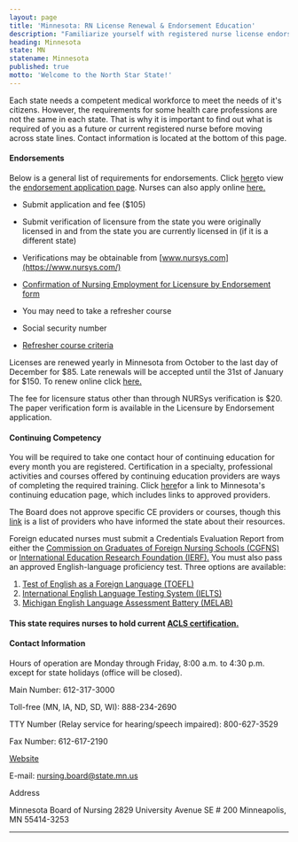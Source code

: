 ```yaml
---
layout: page
title: 'Minnesota: RN License Renewal & Endorsement Education'
description: "Familiarize yourself with registered nurse license endorsement, renewal, and continuing education in Minnesota. Stay compliant with your nursing license.\r"
heading: Minnesota
state: MN
statename: Minnesota
published: true
motto: 'Welcome to the North Star State!'
---
```


Each state needs a competent medical workforce to meet the needs of it's
citizens. However, the requirements for some health care professions are
not the same in each state. That is why it is important to find out what
is required of you as a future or current registered nurse before moving
across state lines. Contact information is located at the bottom of this
page.

#### Endorsements

Below is a general list of requirements for endorsements. Click
[here](https://mn.gov/boards/nursing/licensure/apply-for-a-license/apply-by-endorsement.jsp)to view the [endorsement
application
page](https://mn.gov/boards/nursing/licensure/apply-for-a-license/apply-by-endorsement.jsp).
Nurses can also apply online [here.](https://mbn.hlb.state.mn.us/)

-   Submit application and fee (\$105)

-   Submit verification of licensure from the state you were originally
    licensed in and from the state you are currently licensed in (if it
    is a different state)

  -   Verifications may be obtainable from
        [www.nursys.com](https://www.nursys.com/)

-   [Confirmation of Nursing Employment for Licensure by Endorsement
    form](https://mn.gov/boards/assets/Conf_Nursing_Employment_tcm21-586960.pdf)

-   You may need to take a refresher course

-   Social security number

-   [Refresher course
    criteria](https://mn.gov/boards/nursing/education/education-refresher-course-criteria/)

Licenses are renewed yearly in Minnesota from October to the last day of
December for \$85. Late renewals will be accepted until the 31st of
January for \$150. To renew online click
[here.](https://mn.gov/boards/nursing/licensure/license-renewal/renew-license.jsp)

The fee for licensure status other than through NURSys verification is
\$20. The paper verification form is available in the Licensure by
Endorsement application.

#### Continuing Competency

You will be required to take one contact hour of continuing education
for every month you are registered. Certification in a specialty,
professional activities and courses offered by continuing education
providers are ways of completing the required training. Click
[here](https://mn.gov/boards/nursing/licensure/continuing-ed/)for a link
to Minnesota's continuing education page, which includes links to
approved providers.

The Board does not approve specific CE providers or courses, though this
[link](https://mn.gov/boards/nursing/licensure/continuing-ed/continuing-ed-courses.jsp)
is a list of providers who have informed the state about their
resources.

Foreign educated nurses must submit a Credentials Evaluation Report from
either the [Commission on Graduates of Foreign Nursing Schools
(CGFNS)](https://www.cgfns.org/) or [International Education Research
Foundation (IERF).](https://ierf.org/) You must also pass an
approved English-language proficiency test. Three options are available:

1.  [Test of English as a Foreign Language
    (TOEFL)](https://www.ets.org/)
2.  [International English Language Testing System
    (IELTS)](https://ielts.org/)
3.  [Michigan English Language Assessment Battery
    (MELAB)](https://michiganassessment.org/)

#### This state requires nurses to hold current [ACLS certification.](https://www.acls.net/minnesota-acls-pals-bls)

#### Contact Information

Hours of operation are Monday through Friday, 8:00 a.m. to 4:30 p.m.
except for state holidays (office will be closed).

Main Number: 612-317-3000

Toll-free (MN, IA, ND, SD, WI): 888-234-2690

TTY Number (Relay service for hearing/speech impaired): 800-627-3529

Fax Number: 612-617-2190

[Website](https://mn.gov/boards/nursing/)

E-mail:
[nursing.board@state.mn.us](mailto:nursing.board@state.mn.us?subject=Licensure%20by%20endorsement&body=Hi%2C%0A%0AI%20was%20on%20the%20ACLS%20Training%20Center%20website%20RNMobility.com%20and%20read%20that%20I%20can%20send%20my%20questions%20about%20licensure%20by%20endorsement%20here.)

Address

Minnesota Board of Nursing
2829 University Avenue SE \# 200
Minneapolis, MN 55414-3253

* * * * *
